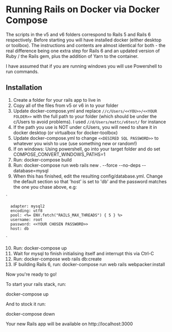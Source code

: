 # Running Rails on Docker via Docker Compose

The scripts in the v5 and v6 folders correspond to Rails 5 and Rails 6 respectively. Before starting you will have installed docker (either desktop or toolbox). The instructions and contents are almost identical for both - the real difference being one extra step for Rails 6 and an updated version of Ruby / the Rails gem, plus the addition of Yarn to the container.

I have assumed that if you are running windows you will use Powershell to run commands.

## Installation

1. Create a folder for your rails app to live in
2. Copy all of the files from v5 or v6 in to your folder
3. Update docker-compose.yml and replace `//c/Users/<<YOU>>/<<YOUR FOLDER>>` with the full path to your folder (which should be under the c/Users to avoid problems). I used `//d/Users/mattc/v6test/` for instance
  1. If the path you use is NOT under c/Users, you will need to share it in docker desktop (or virtualbox for docker-toolbox)
4. Update docker-compose.yml to change `<<DESIRED SQL PASSWORD>>` to whatever you wish to use (use something new or random!)
6. If on windows: Using powershell, go into your target folder and do set COMPOSE_CONVERT_WINDOWS_PATHS=1
7. Run: docker-compose build
8. Run: docker-compose run web rails new . --force --no-deps --database=mysql
9. When this has finished, edit the resulting config/database.yml. Change the default section so that 'host' is set to 'db' and the password matches the one you chase above, e.g:

`  

      adapter: mysql2  
      encoding: utf8  
      pool: <%= ENV.fetch("RAILS_MAX_THREADS") { 5 } %>  
      username: root  
      password: <<YOUR CHOSEN PASSWORD>>  
      host: db
`

10. Run: docker-compose up 
11. Wait for mysql to finish initialising itself and interrupt this via Ctrl-C
12. Run: docker-compose web rails db:create
13. IF building Rails 6, run: docker-compose run web rails webpacker:install

Now you're ready to go!

To start your rails stack, run:

docker-compose up

And to stock it run:

docker-compose down

Your new Rails app will be available on http://localhost:3000
